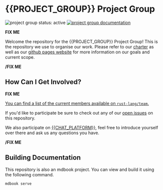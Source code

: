 # {{PROJECT_GROUP}} Project Group
<!--
 This is the template for creating project groups in rust-lang. Be sure to go
 through all sections marked with `**FIX ME**`, and make sure that the text is
 correct, and feel free to replace/remove any part that's not relevant to
 your group.

 All of the text across all of the initial files uses the same group of
 variables to allow for easy search and replace. They are listed below.

 Example sed command: `sed -i '' 's/{{PROJECT_GROUP}}/Inline ASM/g' ./**/*.md`
 *Note* the `-i ''` is important as it is required on some platforms e.g. macOS

 * {{PROJECT_GROUP}} -> The display name of your group e.g. "Inline ASM".
 * {{PROJECT_GROUP_SLUG}} -> The url slug name of your group used for
   `rust-lang/team` and repo name. e.g. "pg-inline-asm".
 * {{CHAT_PLATFORM}} -> The name of your chat app e.g. "Zulip".
 * {{CHAT_LINK}} -> The hyperlink to your discussions on the chat app
   e.g. "https://rust-lang.zulipchat.com/#narrow/stream/216763-project-inline-asm".
-->

<!--
 Status badge advertising the project as being actively worked on. When the
 project has finished be sure to replace the active badge with a badge
 like: https://img.shields.io/badge/status-archived-grey.svg
-->
![project group status: active](https://img.shields.io/badge/status-active-brightgreen.svg)
[![project group documentation](https://img.shields.io/badge/MDBook-View%20Documentation-blue)][gh-pages]


**FIX ME**

<!--
 Provide a short introduction about your project group. Make sure to include any
 relevant links to information about your group.
-->

Welcome the repository for the {{PROJECT_GROUP}} Project Group! This is the
repository we use to organise our work. Please refer to our [charter] as well
as our [github pages website][gh-pages] for more information on our goals and
current scope.

[charter]: ./CHARTER.md
[gh-pages]: https://rust-lang.github.io/{{PROJECT_GROUP_SLUG}}

**/FIX ME**


## How Can I Get Involved?

**FIX ME**

<!--
 List ways that people from outside your group can get involved and potentially
 become members, include what meetings your team has, and how a person could
 start participating and contributing. Make sure to mention the main platform
 your group hosts its discussions. Be sure to also include links to any
 other projects that your group maintains.
-->

[You can find a list of the current members available
on `rust-lang/team`.][team-toml]

If you'd like to participate be sure to check out any of our [open issues] on this
repository.

We also participate on [{{CHAT_PLATFORM}}][chat-link], feel free to introduce
yourself over there and ask us any questions you have.


[open issues]: /issues
[chat-link]: {{CHAT_LINK}}
[team-toml]: https://github.com/rust-lang/team/blob/master/teams/{{PROJECT_GROUP_SLUG}}.toml

**/FIX ME**

## Building Documentation
This repository is also an mdbook project. You can view and build it using the
following command.

```
mdbook serve
```

